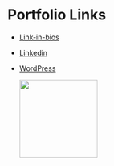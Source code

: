 # Portfolio Links
- [Link-in-bios]([https://bit.ly/m/KITTISAK-B])
- [Linkedin]([https://www.linkedin.com/in/kittisak-b-786346297])
- [WordPress]([https://kittisakb888.wordpress.com/])

  <img align="center" height="155" src="https://i.gifer.com/origin/55/55f1f99ec4fceab6af26e290a9bccdcd_w200.webp"  />
